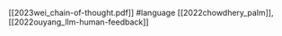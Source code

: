 [[2023wei_chain-of-thought.pdf]]
#language 
[[2022chowdhery_palm]], [[2022ouyang_llm-human-feedback]]



